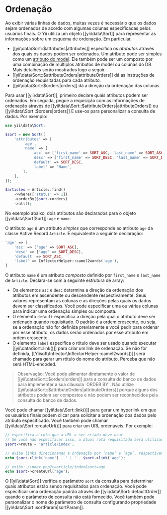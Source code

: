 Ordenação
=======

Ao exibir várias linhas de dados, muitas vezes é necessário que os dados sejam ordenados de acordo com algumas colunas especificadas pelos usuários finais. O Yii utiliza um objeto [[yii\data\Sort]] para representar as informações sobre um esquema de ordenação. Em particular, 

* [[yii\data\Sort::$attributes|attributes]] especifica os *atributos* através dos quais os dados podem ser ordenados.
  Um atributo pode ser simples como um [atributo do model](structure-models.md#attributes). Ele também pode ser um composto por uma combinação de múltiplos atributos de model ou colunas do DB. Mais detalhes serão mostrados logo a seguir.
* [[yii\data\Sort::$attributeOrders|attributeOrders]] dá as instruções de ordenação requisitadas para cada atributo.
* [[yii\data\Sort::$orders|orders]] dá a direção da ordenação das colunas.

Para usar [[yii\data\Sort]], primeiro declare quais atributos podem ser ordenados. Em seguida, pegue a requisição com as informações de ordenação através de
[[yii\data\Sort::$attributeOrders|attributeOrders]] ou [[yii\data\Sort::$orders|orders]]
E use-os para personalizar a consulta de dados. Por exemplo:

```php
use yii\data\Sort;

$sort = new Sort([
    'attributes' => [
        'age',
        'name' => [
            'asc' => ['first_name' => SORT_ASC, 'last_name' => SORT_ASC],
            'desc' => ['first_name' => SORT_DESC, 'last_name' => SORT_DESC],
            'default' => SORT_DESC,
            'label' => 'Name',
        ],
    ],
]);

$articles = Article::find()
    ->where(['status' => 1])
    ->orderBy($sort->orders)
    ->all();
```

No exemplo abaixo, dois atributos são declarados para o objeto [[yii\data\Sort|Sort]]: `age` e `name`. 

O atributo `age` é um atributo *simples* que corresponde ao atributo `age` da classe Active Record `Article`. É equivalente a seguinte declaração:

```php
'age' => [
    'asc' => ['age' => SORT_ASC],
    'desc' => ['age' => SORT_DESC],
    'default' => SORT_ASC,
    'label' => InflectorHelper::camel2words('age'),
]
```

O atributo `name` é um atributo *composto* definido por `first_name` e `last_name` de `Article`. Declara-se com a seguinte estrutura de array:

- Os elementos `asc` e `desc` determina a direção da ordenação dos atributos em ascendente ou descendente respectivamente. Seus valores representam as colunas e as direções pelas quais os dados devem ser classificados. Você pode especificar uma ou várias colunas para indicar uma ordenação simples ou composta.
- O elemento `default` especifica a direção pela qual o atributo deve ser ordenado quando requisitado. O padrão é a ordem crescente, ou seja, se a ordenação não for definida previamente e você pedir para ordenar por esse atributo, os dados serão ordenados por esse atributo em ordem crescente.
- O elemento `label` especifica o rótulo deve ser usado quando executar [[yii\data\Sort::link()]] para criar um link de ordenação. 
Se não for definida, [[Yiisoft\Inflector\InflectorHelper::camel2words()]] será chamado para gerar um rótulo do nome do atributo.
Perceba que não será HTML-encoded.

> Observação: Você pode alimentar diretamente o valor de [[yii\data\Sort::$orders|orders]] para a consulta do banco de dados para implementar a sua cláusula `ORDER BY`. Não utilize [[yii\data\Sort::$attributeOrders|attributeOrders]] porque alguns dos atributos podem ser compostos e não podem ser reconhecidos pela consulta do banco de dados.

Você pode chamar [[yii\data\Sort::link()]] para gerar um hyperlink em que os usuários finais podem clicar para solicitar a ordenação dos dados pelo atributo especificado. Você também pode chamar [[yii\data\Sort::createUrl()]] para criar um URL ordenáveis.
Por exemplo:

```php
// especifica a rota que a URL a ser criada deve usar
// Se você não especificar isso, a atual rota requisitada será utilizada 
$sort->route = 'article/index';

// exibe links direcionando a ordenação por ‘name‘ e ‘age‘, respectivamente
echo $sort->link('name') . ' | ' . $sort->link('age');

// exibe: /index.php?r=article/index&sort=age
echo $sort->createUrl('age');
```

O [[yii\data\Sort]] verifica o parâmetro `sort` da consulta para determinar quais atributos estão sendo requisitados para ordenação.
Você pode especificar uma ordenação padrão através de [[yii\data\Sort::defaultOrder]] quando o parâmetro de consulta não está fornecido.
Você também pode personalizar o nome do parâmetro de consulta configurando  propriedade [[yii\data\Sort::sortParam|sortParam]].
